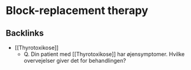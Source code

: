 # Block-replacement therapy

## Backlinks
* [[Thyrotoxikose]]
	* Q. Din patient med [[Thyrotoxikose]] har øjensymptomer. Hvilke overvejelser giver det for behandlingen?

<!-- {BearID:7B5A8597-5D89-4DA7-8B44-7261AE5A9B01-27973-00004438735F62E2} -->
